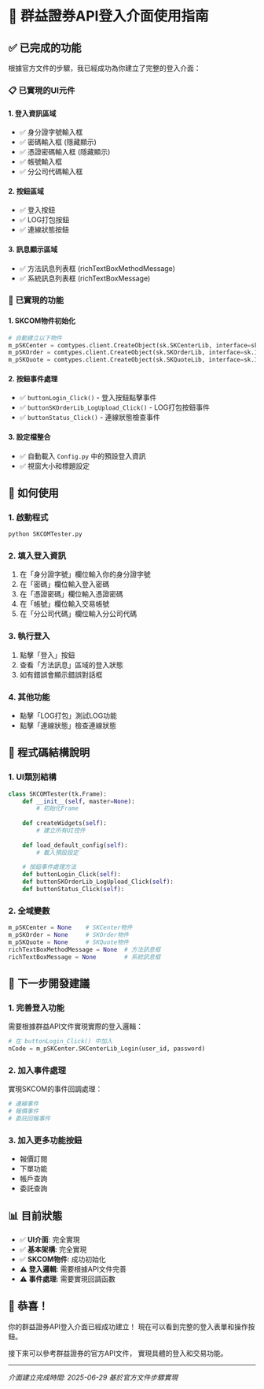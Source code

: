 # 🎉 群益證券API登入介面使用指南

## ✅ 已完成的功能

根據官方文件的步驟，我已經成功為你建立了完整的登入介面：

### 📋 **已實現的UI元件**

#### 1. **登入資訊區域**
- ✅ 身分證字號輸入框
- ✅ 密碼輸入框 (隱藏顯示)
- ✅ 憑證密碼輸入框 (隱藏顯示)
- ✅ 帳號輸入框
- ✅ 分公司代碼輸入框

#### 2. **按鈕區域**
- ✅ 登入按鈕
- ✅ LOG打包按鈕
- ✅ 連線狀態按鈕

#### 3. **訊息顯示區域**
- ✅ 方法訊息列表框 (richTextBoxMethodMessage)
- ✅ 系統訊息列表框 (richTextBoxMessage)

### 🔧 **已實現的功能**

#### 1. **SKCOM物件初始化**
```python
# 自動建立以下物件
m_pSKCenter = comtypes.client.CreateObject(sk.SKCenterLib, interface=sk.ISKCenterLib)
m_pSKOrder = comtypes.client.CreateObject(sk.SKOrderLib, interface=sk.ISKOrderLib)
m_pSKQuote = comtypes.client.CreateObject(sk.SKQuoteLib, interface=sk.ISKQuoteLib)
```

#### 2. **按鈕事件處理**
- ✅ `buttonLogin_Click()` - 登入按鈕點擊事件
- ✅ `buttonSKOrderLib_LogUpload_Click()` - LOG打包按鈕事件
- ✅ `buttonStatus_Click()` - 連線狀態檢查事件

#### 3. **設定檔整合**
- ✅ 自動載入 `Config.py` 中的預設登入資訊
- ✅ 視窗大小和標題設定

## 🚀 **如何使用**

### 1. **啟動程式**
```bash
python SKCOMTester.py
```

### 2. **填入登入資訊**
1. 在「身分證字號」欄位輸入你的身分證字號
2. 在「密碼」欄位輸入登入密碼
3. 在「憑證密碼」欄位輸入憑證密碼
4. 在「帳號」欄位輸入交易帳號
5. 在「分公司代碼」欄位輸入分公司代碼

### 3. **執行登入**
1. 點擊「登入」按鈕
2. 查看「方法訊息」區域的登入狀態
3. 如有錯誤會顯示錯誤對話框

### 4. **其他功能**
- 點擊「LOG打包」測試LOG功能
- 點擊「連線狀態」檢查連線狀態

## 📝 **程式碼結構說明**

### 1. **UI類別結構**
```python
class SKCOMTester(tk.Frame):
    def __init__(self, master=None):
        # 初始化Frame
    
    def createWidgets(self):
        # 建立所有UI控件
    
    def load_default_config(self):
        # 載入預設設定
    
    # 按鈕事件處理方法
    def buttonLogin_Click(self):
    def buttonSKOrderLib_LogUpload_Click(self):
    def buttonStatus_Click(self):
```

### 2. **全域變數**
```python
m_pSKCenter = None    # SKCenter物件
m_pSKOrder = None     # SKOrder物件  
m_pSKQuote = None     # SKQuote物件
richTextBoxMethodMessage = None  # 方法訊息框
richTextBoxMessage = None        # 系統訊息框
```

## 🔧 **下一步開發建議**

### 1. **完善登入功能**
需要根據群益API文件實現實際的登入邏輯：
```python
# 在 buttonLogin_Click() 中加入
nCode = m_pSKCenter.SKCenterLib_Login(user_id, password)
```

### 2. **加入事件處理**
實現SKCOM的事件回調處理：
```python
# 連線事件
# 報價事件  
# 委託回報事件
```

### 3. **加入更多功能按鈕**
- 報價訂閱
- 下單功能
- 帳戶查詢
- 委託查詢

## 📊 **目前狀態**

- ✅ **UI介面**: 完全實現
- ✅ **基本架構**: 完全實現  
- ✅ **SKCOM物件**: 成功初始化
- ⚠️ **登入邏輯**: 需要根據API文件完善
- ⚠️ **事件處理**: 需要實現回調函數

## 🎊 **恭喜！**

你的群益證券API登入介面已經成功建立！
現在可以看到完整的登入表單和操作按鈕。

接下來可以參考群益證券的官方API文件，
實現具體的登入和交易功能。

---
*介面建立完成時間: 2025-06-29*
*基於官方文件步驟實現*
